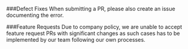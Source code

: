 ###Defect Fixes
When submitting a PR, please also create an issue documenting the error.

###Feature Requests
Due to company policy, we are unable to accept feature request PRs with significant changes as such cases has to be implemented by our team following our own processes.
